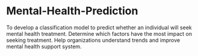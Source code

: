 # Mental-Health-Prediction

To develop a classification model to predict whether an individual will seek mental health treatment. Determine which factors have the most impact on seeking treatment. Help organizations understand trends and improve mental health support system.
